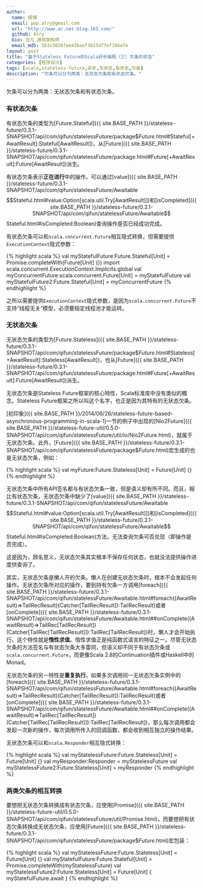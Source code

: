 ```yaml
---
author:
  name: 杨博
  email: pop.atry@gmail.com
  url: "http://www.ac.net.blog.163.com/"
  github: Atry
  bio: 岂凡 游戏架构师
  email_md5: 5b3c5026fee43baef3b15d7fef166a7e
layout: post
title: "基于Stateless Future的Scala异步编程（三）欠条的状态"
categories: [程序设计]
tags: [scala,stateless-future,异步,无状态,有状态,欠条]
description: "欠条可以分为两类：无状态欠条和有状态欠条。"
---
```


欠条可以分为两类：无状态欠条和有状态欠条。

### 有状态欠条

有状态欠条的类型为[Future.Stateful]({{ site.BASE_PATH }}/stateless-future/0.3.1-SNAPSHOT/api/com/qifun/statelessFuture/package$$Future$.html#Stateful[+AwaitResult]:Stateful[AwaitResult])，从[Future]({{ site.BASE_PATH }}/stateless-future/0.3.1-SNAPSHOT/api/com/qifun/statelessFuture/package.html#Future[+AwaitResult]:Future[AwaitResult])派生。

有状态欠条表示**正在进行**中的操作。可以通过[value]({{ site.BASE_PATH }}/stateless-future/0.3.1-SNAPSHOT/api/com/qifun/statelessFuture/Awaitable$$Stateful.html#value:Option[scala.util.Try[AwaitResult]])和[isCompleted]({{ site.BASE_PATH }}/stateless-future/0.3.1-SNAPSHOT/api/com/qifun/statelessFuture/Awaitable$$Stateful.html#isCompleted:Boolean)查询操作是否已经成功完成。

有状态欠条可以和`scala.concurrent.Future`相互隐式转换，但需要提供`ExecutionContext`隐式参数：

{% highlight scala %}
val myStatefulFuture:Future.Stateful[Unit] = Promise.completeWith(Future[Unit] {})
import scala.concurrent.ExecutionContext.Implicits.global
val myConcurrentFuture:scala.concurrent.Future[Unit] = myStatefulFuture
val myStatefulFuture2:Future.Stateful[Unit] = myConcurrentFuture
{% endhighlight %}

之所以需要提供`ExecutionContext`隐式参数，是因为`scala.concurrent.Future`不支持“线程无关”模型，必须要指定线程池才能运转。

### 无状态欠条

无状态欠条的类型为[Future.Stateless]({{ site.BASE_PATH }}/stateless-future/0.3.1-SNAPSHOT/api/com/qifun/statelessFuture/package$$Future$.html#Stateless[+AwaitResult]:Stateless[AwaitResult])，也从[Future]({{ site.BASE_PATH }}/stateless-future/0.3.1-SNAPSHOT/api/com/qifun/statelessFuture/package.html#Future[+AwaitResult]:Future[AwaitResult])派生。

无状态欠条是Stateless Future框架的核心特性，Scala标准库中没有类似的概念。Stateless Future框架之所以叫这个名字，也正是因为其特有的无状态欠条。

[初印象]({{ site.BASE_PATH }}/2014/06/26/stateless-future-based-asynchronous-programming-in-scala-1)一节的例子中出现的[Nio2Future]({{ site.BASE_PATH }}/stateless-future-util/0.5.0-SNAPSHOT/api/com/qifun/statelessFuture/util/io/Nio2Future.html)，就属于无状态欠条。此外，[Future]({{ site.BASE_PATH }}/stateless-future/0.3.1-SNAPSHOT/api/com/qifun/statelessFuture/package$$Future$.html)宏生成的也是无状态欠条，例如：

{% highlight scala %}
val myFuture:Future.Stateless[Unit] = Future[Unit] {}
{% endhighlight %}

无状态欠条中所有API签名都与有状态欠条一致，但是语义却有所不同。而且，相比有状态欠条，无状态欠条中缺少了[value]({{ site.BASE_PATH }}/stateless-future/0.3.1-SNAPSHOT/api/com/qifun/statelessFuture/Awaitable$$Stateful.html#value:Option[scala.util.Try[AwaitResult]])和[isCompleted]({{ site.BASE_PATH }}/stateless-future/0.3.1-SNAPSHOT/api/com/qifun/statelessFuture/Awaitable$$Stateful.html#isCompleted:Boolean)方法，无法查询欠条可否兑现（即操作是否完成）。

这是因为，顾名思义，无状态欠条其实根本不保存任何状态，也就没法提供操作进度供查询了。

其实，无状态欠条是懒人开的欠条。懒人在创建无状态欠条时，根本不会发起任何操作。无状态欠条所对应的操作，要到持有欠条一方调用[foreach]({{ site.BASE_PATH }}/stateless-future/0.3.1-SNAPSHOT/api/com/qifun/statelessFuture/Awaitable.html#foreach((AwaitResult)⇒TailRecResult)(Catcher[TailRecResult]):TailRecResult)或者[onComplete]({{ site.BASE_PATH }}/stateless-future/0.3.1-SNAPSHOT/api/com/qifun/statelessFuture/Awaitable.html##onComplete((AwaitResult)⇒TailRec[TailRecResult])(Catcher[TailRec[TailRecResult]]):TailRec[TailRecResult])时，懒人才会开始执行。这个特性就是**惰性求值**。惰性求值正是纯函数式语言的特征之一。尽管无状态欠条的方法签名与有状态欠条大多雷同，但语义却不同于有状态欠条或`scala.concurrent.Future`，而更像Scala 2.8的Continuation插件或Haskell中的Monad。

无状态欠条的另一特性是**重复执行**。如果多次调用同一无状态欠条实例中的[foreach]({{ site.BASE_PATH }}/stateless-future/0.3.1-SNAPSHOT/api/com/qifun/statelessFuture/Awaitable.html#foreach((AwaitResult)⇒TailRecResult)(Catcher[TailRecResult]):TailRecResult)或者[onComplete]({{ site.BASE_PATH }}/stateless-future/0.3.1-SNAPSHOT/api/com/qifun/statelessFuture/Awaitable.html##onComplete((AwaitResult)⇒TailRec[TailRecResult])(Catcher[TailRec[TailRecResult]]):TailRec[TailRecResult])，那么每次调用都会发起一次新的操作，每次调用所传入的回调函数，都会收到相互独立的操作结果。

无状态欠条可以和`scala.Responder`相互隐式转换：

{% highlight scala %}
val myStatelessFuture:Future.Stateless[Unit] = Future[Unit] {}
val myResponder:Responder = myStatelessFuture
val myStatelessFuture2:Future.Stateless[Unit] = myResponder
{% endhighlight %}

### 两类欠条的相互转换

要想把无状态欠条转换成有状态欠条，应使用[Promise]({{ site.BASE_PATH }}/stateless-future-util/0.5.0-SNAPSHOT/api/com/qifun/statelessFuture/util/Promise.html)，而要想把有状态欠条转换成无状态欠条，应使用[Future]({{ site.BASE_PATH }}/stateless-future/0.3.1-SNAPSHOT/api/com/qifun/statelessFuture/package$$Future$.html)宏包装：

{% highlight scala %}
val myStatelessFuture:Future.Stateless[Unit] = Future[Unit] {}
val myStatefulFuture:Future.Stateful[Unit] = Promise.completeWith(myStatelessFuture)
val myStatelessFuture2:Future.Stateless[Unit] = Future[Unit] { myStatefulFuture.await }
{% endhighlight %}


